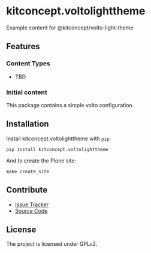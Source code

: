 # kitconcept.voltolighttheme

Example content for @kitconcept/volto-light-theme

## Features

### Content Types

- TBD

### Initial content

This package contains a simple volto configuration.

Installation
------------

Install kitconcept.voltolighttheme with `pip`:

```shell
pip install kitconcept.voltolighttheme
```
And to create the Plone site:

```shell
make create_site
```

## Contribute

- [Issue Tracker](https://github.com/kitconcept/kitconcept.voltolighttheme/issues)
- [Source Code](https://github.com/kitconcept/kitconcept.voltolighttheme/)

## License

The project is licensed under GPLv2.
